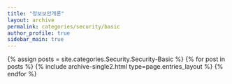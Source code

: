 ```yaml
---
title: "정보보안개론"
layout: archive
permalink: categories/security/basic
author_profile: true
sidebar_main: true
---
```



{% assign posts = site.categories.Security.Security-Basic %}
{% for post in posts %} {% include archive-single2.html type=page.entries_layout %} {% endfor %}
